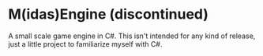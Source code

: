 # M(idas)Engine (discontinued)
 
A small scale game engine in C#. This isn't intended for any kind of release, just a little project to familiarize myself with C#.
